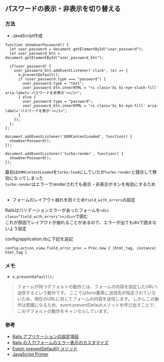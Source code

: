 ## パスワードの表示・非表示を切り替える
### 方法
- JavaScript作成
```
function showUserPassword() {
  let user_password = document.getElementById("user_password");
  let user_password_btn = document.getElementById("user_password_btn");

  if(user_password) {
    user_password_btn.addEventListener('click', (e) => {
      e.preventDefault();
      if (user_password.type === "password") {
        user_password.type = "text";
        user_password_btn.innerHTML = "<i class='bi bi-eye-slash-fill' aria-label='パスワードを非表示'></i>";
      } else {
        user_password.type = "password";
        user_password_btn.innerHTML = "<i class='bi bi-eye-fill' aria-label='パスワードを表示'></i>";
      }
    });
  };
};

document.addEventListener('DOMContentLoaded', function() {
  showUserPassword();
});

document.addEventListener('turbo:render', function() {
  showUserPassword();
});
```
最初は`DOMContentLoaded`を`turbo:load`にしていたが`turbo:render`と競合して無効になってしまった  
`turbo:render`はエラーでrenderされても表示・非表示ボタンを有効にするため  
<br>
  
- フォームのレイアウト崩れを防ぐため`field_with_errors`の設定

Railsはバリデーションエラーがあったフォームを`<div class="field_with_errors"></div>`で囲む  
これが原因でレイアウトが崩れることがあるので、エラーが出てもdivで囲まないよう設定  
  
config/application.rbに下記を追記
```
config.action_view.field_error_proc = Proc.new { |html_tag, instance| html_tag }
```

### メモ
- `e.preventDefault();`  
>フォームが持つデフォルトの動作とは、フォームの内容を指定したURLへ送信するという動作です。 ここではform要素に送信先が指定されていないため、現在のURLに対してフォームの内容を送信します。 しかしこの動作は邪魔になるため、event.preventDefaultメソッドを呼び出すことで、このデフォルトの動作をキャンセルしています。  

### 参考
- [Rails アプリケーションの設定項目](https://railsguides.jp/configuring.html#config-action-view-field-error-proc)
- [Rails の入力フォームのエラー表示のカスタマイズ](https://tech.actindi.net/2021/09/13/143437)
- [Event: preventDefault() メソッド](https://developer.mozilla.org/ja/docs/Web/API/Event/preventDefault)
- [JavaScript Primer](https://jsprimer.net/use-case/todoapp/form-event/#input-to-console)
